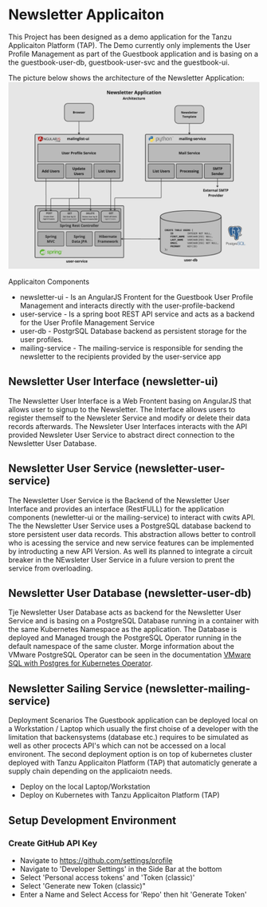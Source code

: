 # Newsletter Applicaiton
This Project has been designed as a demo application for the Tanzu Applicaiton Platform (TAP). The Demo currently only
implements the User Profile Management as part of the Guestbook application and is basing on a
the guestbook-user-db, guestbook-user-svc and the guestbook-ui.

The picture below shows the architecture of the Newsletter Application:
![guestbook-architecture](images/newsletter.jpg)

Applicaiton Components
- newsletter-ui - Is an AngularJS Frontent for the Guestbook User Profile Management and interacts directly with the user-profile-backend
- user-service - Is a spring boot REST API service and acts as a backend for the User Profile Management Service
- user-db - PostgrSQL Database backend as persistent storage for the user profiles.
- mailing-service - The mailing-service is responsible for sending the newsletter to the recipients provided by the user-service app

## Newsletter User Interface (newsletter-ui)
The Newsletter User Interface is a Web Frontent basing on AngularJS that allows user to signup to the Newsletter. The Interface allows users to 
register themself to the Newsleter Service and modify or delete their data records afterwards. The Newsleter User Interfaces interacts with the 
API provided Newsleter User Service to abstract direct connection to the Newsletter User Database. 

## Newsletter User Service (newsletter-user-service)
The Newsletter User Service is the Backend of the Newsletter User Interface and provides an interface (RestFULL) for the application components 
(newletter-ui or the mailing-service) to interact with cwits API. The the Newsletter User Service uses a PostgreSQL database backend to store 
persistent user data records. This abstraction allows better to controll who is acessing the service and new service features can be implemented 
by introducting a new API Version. As well its planned to integrate a circuit breaker in the NEwsleter User Service in a fulure version to prent 
the service from overloading.

## Newsletter User Database (newsletter-user-db)
Tje Newsletter User Database acts as backend for the Newsletter User Service and is basing on a PostgreSQL Database running in a container with 
the same Kubernetes Namespace as the application. The Database is deployed and Managed trough the PostgreSQL Operator running in the default namespace
of the same cluster. Morge information about the VMware PostgreSQL Operator can be seen in the documentation 
[VMware SQL with Postgres for Kubernetes Operator](https://docs.vmware.com/en/VMware-SQL-with-Postgres-for-Kubernetes/2.0/vmware-postgres-k8s/GUID-install-operator.html).

## Newsletter Sailing Service (newsletter-mailing-service)

Deployment Scenarios
The Guestbook application can be deployed local on a Workstation / Laptop which usually the first choise of a developer with the limitation
that backensystems (database etc.) requires to be simulated as well as other procects API's which can not be accessed on a local environent. The second 
deployment option is on top of kubernetes cluster deployed with Tanzu Applicaiton Platform (TAP) that automaticly generate a supply chain depending 
on the applicaiotn needs. 
- Deploy on the local Laptop/Workstation
- Deploy on Kubernetes with Tanzu Applicaiton Platform (TAP)

## Setup Development Environment
### Create GitHub API Key
- Navigate to https://github.com/settings/profile
- Navigate to 'Developer Settings' in the Side Bar at the bottom
- Select 'Personal access tokens' and 'Token (classic)'
- Select 'Generate new Token (classic)"
- Enter a Name and Select Access for 'Repo' then hit 'Generate Token'

